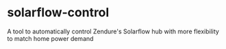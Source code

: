 # solarflow-control
A tool to automatically control Zendure's Solarflow hub with more flexibility to match home power demand
